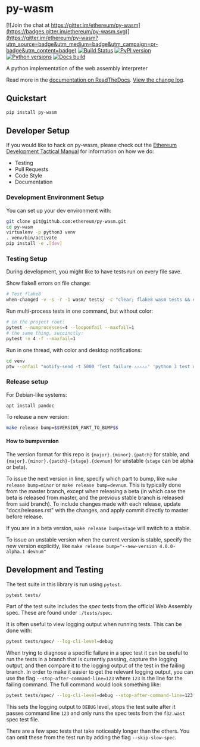 # py-wasm

[![Join the chat at https://gitter.im/ethereum/py-wasm](https://badges.gitter.im/ethereum/py-wasm.svg)](https://gitter.im/ethereum/py-wasm?utm_source=badge&utm_medium=badge&utm_campaign=pr-badge&utm_content=badge)
[![Build Status](https://circleci.com/gh/ethereum/py-wasm.svg?style=shield)](https://circleci.com/gh/ethereum/py-wasm)
[![PyPI version](https://badge.fury.io/py/py-wasm.svg)](https://badge.fury.io/py/py-wasm)
[![Python versions](https://img.shields.io/pypi/pyversions/py-wasm.svg)](https://pypi.python.org/pypi/py-wasm)
[![Docs build](https://readthedocs.org/projects/py-wasm/badge/?version=latest)](http://py-wasm.readthedocs.io/en/latest/?badge=latest)
   

A python implementation of the web assembly interpreter

Read more in the [documentation on ReadTheDocs](https://py-wasm.readthedocs.io/). [View the change log](https://py-wasm.readthedocs.io/en/latest/releases.html).

## Quickstart

```sh
pip install py-wasm
```

## Developer Setup

If you would like to hack on py-wasm, please check out the
[Ethereum Development Tactical Manual](https://github.com/pipermerriam/ethereum-dev-tactical-manual)
for information on how we do:

- Testing
- Pull Requests
- Code Style
- Documentation

### Development Environment Setup

You can set up your dev environment with:

```sh
git clone git@github.com:ethereum/py-wasm.git
cd py-wasm
virtualenv -p python3 venv
. venv/bin/activate
pip install -e .[dev]
```

### Testing Setup

During development, you might like to have tests run on every file save.

Show flake8 errors on file change:

```sh
# Test flake8
when-changed -v -s -r -1 wasm/ tests/ -c "clear; flake8 wasm tests && echo 'flake8 success' || echo 'error'"
```

Run multi-process tests in one command, but without color:

```sh
# in the project root:
pytest --numprocesses=4 --looponfail --maxfail=1
# the same thing, succinctly:
pytest -n 4 -f --maxfail=1
```

Run in one thread, with color and desktop notifications:

```sh
cd venv
ptw --onfail "notify-send -t 5000 'Test failure ⚠⚠⚠⚠⚠' 'python 3 test on py-wasm failed'" ../tests ../wasm
```

### Release setup

For Debian-like systems:
```
apt install pandoc
```

To release a new version:

```sh
make release bump=$$VERSION_PART_TO_BUMP$$
```

#### How to bumpversion

The version format for this repo is `{major}.{minor}.{patch}` for stable, and
`{major}.{minor}.{patch}-{stage}.{devnum}` for unstable (`stage` can be alpha or beta).

To issue the next version in line, specify which part to bump,
like `make release bump=minor` or `make release bump=devnum`. This is typically done from the
master branch, except when releasing a beta (in which case the beta is released from master,
and the previous stable branch is released from said branch). To include changes made with each
release, update "docs/releases.rst" with the changes, and apply commit directly to master 
before release.

If you are in a beta version, `make release bump=stage` will switch to a stable.

To issue an unstable version when the current version is stable, specify the
new version explicitly, like `make release bump="--new-version 4.0.0-alpha.1 devnum"`


## Development and Testing

The test suite in this library is run using `pytest`.

```sh
pytest tests/
```

Part of the test suite includes the *spec* tests from the official Web Assembly
spec.  These are found under `./tests/spec`.

It is often useful to view logging output when running tests.  This can be done with:

```sh
pytest tests/spec/ --log-cli-level=debug
```

When trying to diagnose a specific failure in a spec test it can be useful to
run the tests in a branch that is currently passing, capture the logging
output, and then compare it to the logging output of the test in the failing
branch.  In order to make it easier to get the relevant logging output, you can
use the flag `--stop-after-command-line=123` where `123` is the line for the
failing command.  The full command would look something like:

```sh
pytest tests/spec/ --log-cli-level=debug --stop-after-command-line=123 -k f32.wast
```

This sets the logging output to `DEBUG` level, stops the test suite after it
passes command line `123` and only runs the spec tests from the `f32.wast` spec
test file.

There are a few spec tests that take noticeably longer than the others.  You
can omit these from the test run by adding the flag `--skip-slow-spec`.
